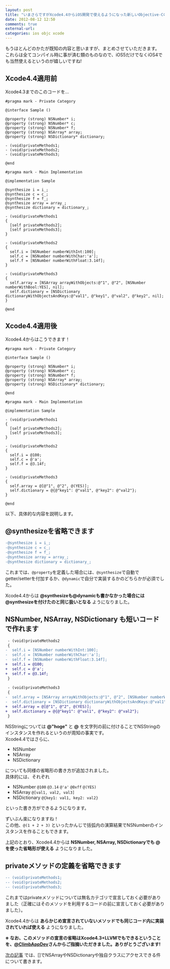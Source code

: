 ```yaml
---
layout: post
title: "いまさらですがXcode4.4からiOS開発で使えるようになった新しいObjective-Cの書き方をまとめます"
date: 2012-08-12 12:50
comments: true
external-url: 
categories: ios objc xcode
---
```


もうほとんどのかたが既知の内容と思いますが、まとめさせていただきます。  
これらは全てコンパイル時に事が済む類のものなので、iOS5だけでなくiOS4でも当然使えるというのが嬉しいですね!

## Xcode4.4適用前

Xcode4.3までのこのコードを...
``` objc
#pragma mark - Private Category

@interface Sample ()

@property (strong) NSNumber* i;
@property (strong) NSNumber* c;
@property (strong) NSNumber* f;
@property (strong) NSArray* array;
@property (strong) NSDictionary* dictionary;

- (void)privateMethods1;
- (void)privateMethods2;
- (void)privateMethods3;

@end 

#pragma mark - Main Implementation

@implementation Sample

@synthesize i = i_;
@synthesize c = c_;
@synthesize f = f_;
@synthesize array = array_;
@synthesize dictionary = dictionary_;

- (void)privateMethods1
{
  [self privateMethods2];
  [self privateMethods3];
}

- (void)privateMethods2
{
  self.i = [NSNumber numberWithInt:100];
  self.c = [NSNumber numberWithChar:'a'];
  self.f = [NSNumber numberWithFloat:3.14f];
}

- (void)privateMethods3
{
  self.array = [NSArray arrayWithObjects:@"1", @"2", [NSNumber numberWithBool:YES], nil];
  self.dictionary = [NSDictionary dictionaryWithObjectsAndKeys:@"val1", @"key1", @"val2", @"key2", nil];
}

@end
```

## Xcode4.4適用後

Xcode4.4からはこうできます！
``` objc
#pragma mark - Private Category

@interface Sample ()

@property (strong) NSNumber* i;
@property (strong) NSNumber* c;
@property (strong) NSNumber* f;
@property (strong) NSArray* array;
@property (strong) NSDictionary* dictionary;

@end 

#pragma mark - Main Implementation

@implementation Sample

- (void)privateMethods1
{
  [self privateMethods2];
  [self privateMethods3];
}

- (void)privateMethods2
{
  self.i = @100;
  self.c = @'a';
  self.f = @3.14f;
}

- (void)privateMethods3
{
  self.array = @[@"1", @"2", @(YES)];
  self.dictionary = @{@"key1": @"val1", @"key2": @"val2"};
}

@end
```

以下、具体的な内容を説明します。

<!-- more -->

## @synthesizeを省略できます

``` diff 上記コードにおけるdiff
-@synthesize i = i_;
-@synthesize c = c_;
-@synthesize f = f_;
-@synthesize array = array_;
-@synthesize dictionary = dictionary_;
```

これまでは、`@property`を定義した場合には、`@synthesize`で自動でgetter/setterを付加するか、`@dynamic`で自分で実装するかのどちらかが必須でした。

Xcode4.4からは **@synthesizeも@dynamicも書かなかった場合には@synthesizeを付けたのと同じ扱いとなる** ようになりました。

## NSNumber, NSArray, NSDictionary も短いコードで作れます

``` diff 上記コードにおけるdiff
 - (void)privateMethods2
 {
-  self.i = [NSNumber numberWithInt:100];
-  self.c = [NSNumber numberWithChar:'a'];
-  self.f = [NSNumber numberWithFloat:3.14f];
+  self.i = @100;
+  self.c = @'a';
+  self.f = @3.14f;
 }
 
 - (void)privateMethods3
 {
-  self.array = [NSArray arrayWithObjects:@"1", @"2", [NSNumber numberWithBool:YES], nil];
-  self.dictionary = [NSDictionary dictionaryWithObjectsAndKeys:@"val1", @"key1", @"val2", @"key2", nil];
+  self.array = @[@"1", @"2", @(YES)];
+  self.dictionary = @{@"key1": @"val1", @"key2": @"val2"};
 }
```

NSStringについては **@"hoge"** と **@** を文字列の前に付けることでNSStringのインスタンスを作れるというのが周知の事実です。  
Xcode4.4ではさらに、

* NSNumber
* NSArray
* NSDictionary

についても同様の省略形の書き方が追加されました。  
具体的には、それぞれ

* NSNumber `@100` `@3.14` `@'a'` `@0xff` `@(YES)`
* NSArray `@[val1, val2, val3]`
* NSDictionary `@{key1: val1, key2: val2}`

といった書き方ができるようになります。

ずいぶん楽になりますね！  
この他、`@(1 + 2 + 3)` といったかんじで括弧内の演算結果でNSNumberのインスタンスを作ることもできます。

上記のとおり、Xcode4.4からは **NSNumber, NSArray, NSDictionaryでも @ を使った省略形が使える** ようになりました。

## privateメソッドの定義を省略できます

``` diff 上記コードにおけるdiff
-- (void)privateMethods1;
-- (void)privateMethods2;
-- (void)privateMethods3;
```

これまではprivateメソッドについては無名カテゴリで宣言しておく必要がありました（正確にはそのメソッドを利用するコードの前に宣言しておく必要がありました）。

Xcode4.4からは **あらかじめ宣言されていないメソッドでも同じコード内に実装されていれば使える** ようになりました。

**※ なお、このメソッドの宣言の省略はXcode4.3+LLVMでもできるということを、[@ClimbAppDev](https://twitter.com/ClimbAppDev)さんからご指摘いただきました。ありがとうございます!**

[次の記事](/2012/08/12/objc-subscripting/) では、[]でNSArrayやNSDictionaryや独自クラスにアクセスできる件について書きます。

